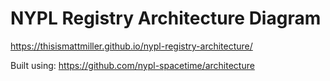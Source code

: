 # NYPL Registry Architecture Diagram

https://thisismattmiller.github.io/nypl-registry-architecture/

Built using: https://github.com/nypl-spacetime/architecture
